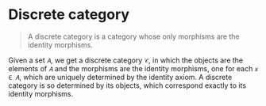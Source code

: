 # Discrete category

> A discrete category is a category whose only morphisms are the identity morphisms.

Given a set `𝐴`, we get a discrete category `𝒞`, in which the objects are the elements of `𝐴` and the morphisms are the identity morphisms, one for each `𝑥 ∈ 𝐴`, which are uniquely determined by the identity axiom. A discrete category is so determined by its objects, which correspond exactly to its identity morphisms.

